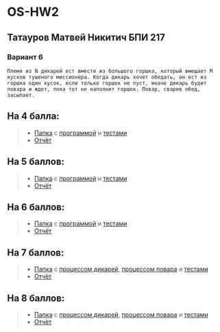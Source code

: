 # OS-HW2

## Татауров Матвей Никитич БПИ 217
### Вариант 6
`Племя из N дикарей ест вместе из большого горшка, который вмещает M кусков тушеного миссионера.
Когда дикарь хочет обедать, он ест из горшка один кусок, если
только горшок не пуст, иначе дикарь будит повара и ждет, пока
тот не наполнит горшок. Повар, сварив обед, засыпает. `

## На 4 балла:
> * [Папка](https://github.com/KcasTischaWattt/OS-HW2/tree/main/On%204) с [программой](https://github.com/KcasTischaWattt/OS-HW2/blob/main/On%204/program.c) и [тестами](https://github.com/KcasTischaWattt/OS-HW2/blob/main/On%204/Test4.png)
> * [Отчёт](https://github.com/KcasTischaWattt/OS-HW2/blob/main/On%204/readme.md)

## На 5 баллов:
> * [Папка](https://github.com/KcasTischaWattt/OS-HW2/tree/main/On%205) с [программой](https://github.com/KcasTischaWattt/OS-HW2/blob/main/On%205/program.c) и [тестами](https://github.com/KcasTischaWattt/OS-HW2/blob/main/On%205/Test5.png)
> * [Отчёт](https://github.com/KcasTischaWattt/OS-HW2/blob/main/On%205/readme.md)

## На 6 баллов:
> * [Папка](https://github.com/KcasTischaWattt/OS-HW2/tree/main/On%206) с [программой](https://github.com/KcasTischaWattt/OS-HW2/blob/main/On%206/program.c) и [тестами](https://github.com/KcasTischaWattt/OS-HW2/blob/main/On%206/Test6.png)
> * [Отчёт](https://github.com/KcasTischaWattt/OS-HW2/blob/main/On%206/readme.md)

## На 7 баллов:
> * [Папка](https://github.com/KcasTischaWattt/OS-HW2/tree/main/On%207) с [процессом дикарей](https://github.com/KcasTischaWattt/OS-HW2/blob/main/On%207/savage.c), [процессом повара](https://github.com/KcasTischaWattt/OS-HW2/blob/main/On%207/cook.c) и [тестами](https://github.com/KcasTischaWattt/OS-HW2/blob/main/On%207/Test7.png)
> * [Отчёт](https://github.com/KcasTischaWattt/OS-HW2/blob/main/On%207/readme.md)

## На 8 баллов:
> * [Папка](https://github.com/KcasTischaWattt/OS-HW2/tree/main/On%208) с [процессом дикарей](https://github.com/KcasTischaWattt/OS-HW2/blob/main/On%208/savage.c), [процессом повара](https://github.com/KcasTischaWattt/OS-HW2/blob/main/On%208/cook.c) и [тестами](https://github.com/KcasTischaWattt/OS-HW2/blob/main/On%208/Test8.png)
> * [Отчёт](https://github.com/KcasTischaWattt/OS-HW2/blob/main/On%208/readme.md)
